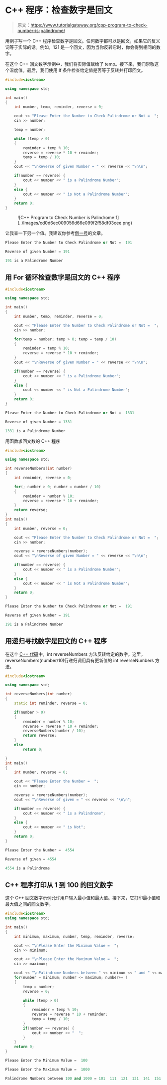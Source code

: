 # C++ 程序：检查数字是回文

> 原文：<https://www.tutorialgateway.org/cpp-program-to-check-number-is-palindrome/>

用例子写一个 C++ 程序检查数字是回文。任何数字都可以是回文，如果它的反义词等于实际的话。例如，121 是一个回文，因为当你反转它时，你会得到相同的数字。

在这个 C++ 回文数字示例中，我们将实际值赋给了 temp。接下来，我们崇敬这个温度值。最后，我们使用 If 条件检查给定值是否等于反转并打印回文。

```cpp
#include<iostream>

using namespace std;

int main()
{
	int number, temp, reminder, reverse = 0;

	cout << "Please Enter the Number to Check Palindrome or Not =  ";
	cin >> number;

	temp = number;

	while (temp > 0)
	{
    	reminder = temp % 10;
    	reverse = reverse * 10 + reminder;
    	temp = temp / 10;
	}
	cout << "\nReverse of given Number = " << reverse << "\n\n";

	if(number == reverse) {
		cout << number << " is a Palindrome Number";
	}	
	else {
		cout << number << " is Not a Palindrome Number";
	}
 	return 0;
}
```

<figure class="wp-block-image size-large">![C++ Program to Check Number is Palindrome 1](../Images/cd0d6ec009056d66e099f2f58df03cee.png)</figure>

让我查一下另一个值。我建议你参考[倒一号](https://www.tutorialgateway.org/cpp-program-to-reverse-a-number/)的文章。

```cpp
Please Enter the Number to Check Palindrome or Not =  191

Reverse of given Number = 191

191 is a Palindrome Number
```

## 用 For 循环检查数字是回文的 C++ 程序

```cpp
#include<iostream>

using namespace std;

int main()
{
	int number, temp, reminder, reverse = 0;

	cout << "Please Enter the Number to Check Palindrome or Not =  ";
	cin >> number;

	for(temp = number; temp > 0; temp = temp / 10)
	{
    	reminder = temp % 10;
    	reverse = reverse * 10 + reminder;    	
	}
	cout << "\nReverse of given Number = " << reverse << "\n\n";

	if(number == reverse) {
		cout << number << " is a Palindrome Number";
	}	
	else {
		cout << number << " is Not a Palindrome Number";
	}
 	return 0;
}
```

```cpp
Please Enter the Number to Check Palindrome or Not =  1331

Reverse of given Number = 1331

1331 is a Palindrome Number
```

用函数求回文数的 C++ 程序

```cpp
#include<iostream>

using namespace std;

int reverseNumbers(int number)
{
	int reminder, reverse = 0;

	for(; number > 0; number = number / 10)
	{
    	reminder = number % 10;
    	reverse = reverse * 10 + reminder;    	
	}
	return reverse;
}
int main()
{
	int number, reverse = 0;

	cout << "Please Enter the Number to Check Palindrome or Not =  ";
	cin >> number;

	reverse = reverseNumbers(number);
	cout << "\nReverse of given Number = " << reverse << "\n\n";

	if(number == reverse) {
		cout << number << " is a Palindrome Number";
	}	
	else {
		cout << number << " is Not a Palindrome Number";
	}
 	return 0;
}
```

```cpp
Please Enter the Number to Check Palindrome or Not =  191

Reverse of given Number = 191

191 is a Palindrome Number
```

## 用递归寻找数字是回文的 C++ 程序

在这个 [C++ 代码](https://www.tutorialgateway.org/cpp-programs/)中，int reverseNumbers 方法反转给定的数字。这里，reverseNumbers(number/10)行递归调用具有更新值的 int reverseNumbers 方法。

```cpp
#include<iostream>

using namespace std;

int reverseNumbers(int number)
{
	static int reminder, reverse = 0;

	if(number > 0)
	{
    	reminder = number % 10;
    	reverse = reverse * 10 + reminder;
    	reverseNumbers(number / 10);
    	return reverse;
	}
	else
		return 0;

}
int main()
{
	int number, reverse = 0;

	cout << "Please Enter the Number =  ";
	cin >> number;

	reverse = reverseNumbers(number);
	cout << "\nReverse of given = " << reverse << "\n\n";

	if(number == reverse) {
		cout << number << " is a Palindrome";
	}	
	else {
		cout << number << " is Not";
	}
 	return 0;
}
```

```cpp
Please Enter the Number =  4554

Reverse of given = 4554

4554 is a Palindrome
```

## C++ 程序打印从 1 到 100 的回文数字

这个 C++ 回文数字示例允许用户输入最小值和最大值。接下来，它打印最小值和最大值之间的回文数字。

```cpp
#include<iostream>
using namespace std;

int main()
{
	int minimum, maximum, number, temp, reminder, reverse;

	cout << "\nPlease Enter the Minimum Value =  ";
	cin >> minimum;

	cout << "\nPlease Enter the Maximum Value =  ";
	cin >> maximum;

	cout << "\nPalindrome Numbers between " << minimum << " and " << maximum << " = ";
	for(number = minimum; number <= maximum; number++ )
	{
		temp = number;
		reverse = 0;

		while (temp > 0)
		{
			reminder = temp % 10;
			reverse = reverse * 10 + reminder;
			temp = temp / 10;
		}
		if(number == reverse) {
			cout << number << "  ";
		}
	}
 	return 0;
}
```

```cpp
Please Enter the Minimum Value =  100

Please Enter the Maximum Value =  1000

Palindrome Numbers between 100 and 1000 = 101  111  121  131  141  151  161  171  181  191  202  212  222  232  242  252  262  272  282  292  303  313  323  333  343  353  363  373  383  393  404  414  424  434  444  454  464  474  484  494  505  515  525  535  545  555  565  575  585  595  606  616  626  636  646  656  666  676  686  696  707  717  727  737  747  757  767  777  787  797  808  818  828  838  848  858  868  878  888  898  909  919  929  939  949  959  969  979  989  999 
```
